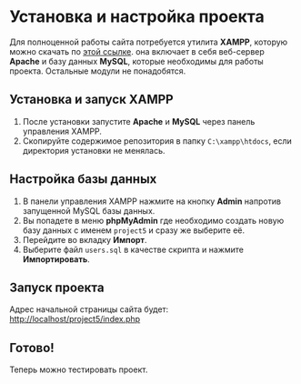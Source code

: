 # Установка и настройка проекта

Для полноценной работы сайта потребуется утилита **XAMPP**, которую можно скачать по [этой ссылке](https://www.apachefriends.org). она включает в себя веб-сервер **Apache** и базу данных **MySQL**, которые необходимы для работы проекта. Остальные модули не понадобятся.

## Установка и запуск XAMPP

1. После установки запустите **Apache** и **MySQL** через панель управления XAMPP.
2. Скопируйте содержимое репозитория в папку `C:\xampp\htdocs`, если директория установки не менялась.

## Настройка базы данных

1. В панели управления XAMPP нажмите на кнопку **Admin** напротив запущенной MySQL базы данных.
2. Вы попадете в меню **phpMyAdmin** где необходимо создать новую базу данных с именем `project5` и сразу же выберите её.
4. Перейдите во вкладку **Импорт**.
5. Выберите файл `users.sql` в качестве скрипта и нажмите **Импортировать**.

## Запуск проекта

Адрес начальной страницы сайта будет:  
[http://localhost/project5/index.php](http://localhost/project5/index.php)

## Готово!

Теперь можно тестировать проект.
